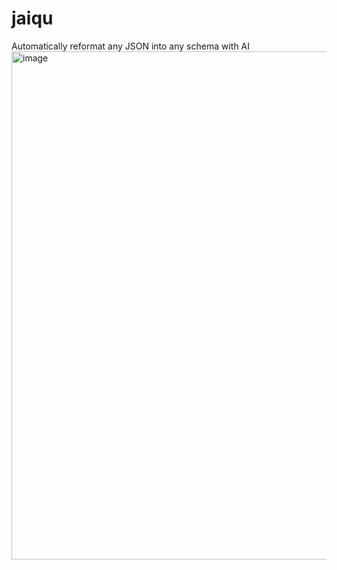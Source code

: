 # jaiqu
Automatically reformat any JSON into any schema with AI
<img width="813" alt="image" src="https://github.com/AgentOps-AI/Jaiqu/assets/14807319/727d7592-a552-4222-b88e-d9206807198c">
